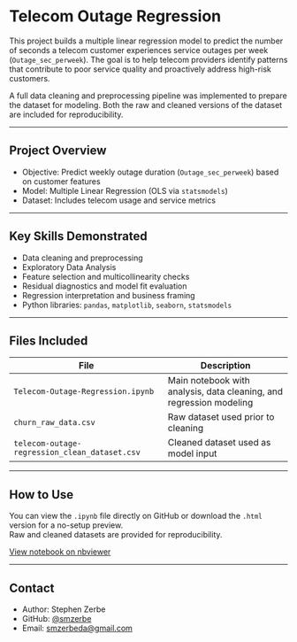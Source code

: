 # Telecom Outage Regression

This project builds a multiple linear regression model to predict the number of seconds a telecom customer experiences service outages per week (`Outage_sec_perweek`). The goal is to help telecom providers identify patterns that contribute to poor service quality and proactively address high-risk customers.

A full data cleaning and preprocessing pipeline was implemented to prepare the dataset for modeling. Both the raw and cleaned versions of the dataset are included for reproducibility.

---

## Project Overview

- Objective: Predict weekly outage duration (`Outage_sec_perweek`) based on customer features
- Model: Multiple Linear Regression (OLS via `statsmodels`)
- Dataset: Includes telecom usage and service metrics

---

## Key Skills Demonstrated

- Data cleaning and preprocessing
- Exploratory Data Analysis 
- Feature selection and multicollinearity checks
- Residual diagnostics and model fit evaluation
- Regression interpretation and business framing
- Python libraries: `pandas`, `matplotlib`, `seaborn`, `statsmodels`

---

## Files Included

| File | Description |
|------|-------------|
| `Telecom-Outage-Regression.ipynb` | Main notebook with analysis, data cleaning, and regression modeling |
| `churn_raw_data.csv` | Raw dataset used prior to cleaning |
| `telecom-outage-regression_clean_dataset.csv` | Cleaned dataset used as model input |

---

## How to Use

You can view the `.ipynb` file directly on GitHub or download the `.html` version for a no-setup preview.  
Raw and cleaned datasets are provided for reproducibility.

[View notebook on nbviewer](https://nbviewer.org/github/smzerbe/telecom-outage-regression/blob/main/Telecom-Outage-Regression.ipynb)

---

## Contact

- Author: Stephen Zerbe
- GitHub: [@smzerbe](https://github.com/smzerbe)
- Email: smzerbeda@gmail.com
